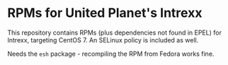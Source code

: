 # RPMs for United Planet's Intrexx

This repository contains RPMs (plus dependencies not found in EPEL) for Intrexx,
targeting CentOS 7.
An SELinux policy is included as well.

Needs the `esh` package - recompiling the RPM from Fedora works fine.

